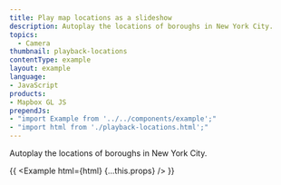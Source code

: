 ```yaml
---
title: Play map locations as a slideshow
description: Autoplay the locations of boroughs in New York City.
topics:
  - Camera
thumbnail: playback-locations
contentType: example
layout: example
language:
- JavaScript
products:
- Mapbox GL JS
prependJs:
- "import Example from '../../components/example';"
- "import html from './playback-locations.html';"
---
```


Autoplay the locations of boroughs in New York City.

{{ <Example html={html} {...this.props} /> }}
